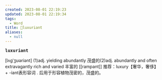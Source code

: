 ```yaml
---
created: 2023-08-01 22:19:23
updated: 2023-08-01 22:19:34
tags:
  - Word
title: 📖luxuriant
aliases:
  - null
---
```


<pre><strong>luxuriant</strong></pre>
[lʌgˈʒʊəriənt]
(1)adj. yielding abundantly 茂盛的(2)adj. abundantly and often extravagantly rich and varied 丰富的
[[rampant]]
推荐：luxury【奢华，奢侈】 + -iant表形容词 . 后用于形容植物茂密的，茂盛的。